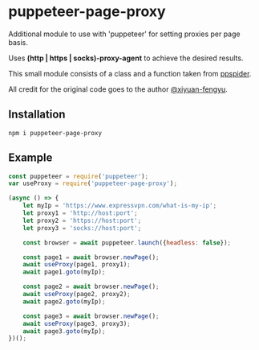 # puppeteer-page-proxy
Additional module to use with 'puppeteer' for setting proxies per page basis.

Uses **(http | https | socks)-proxy-agent** to achieve the desired results.

This small module consists of a class and a function taken from [ppspider](https://github.com/xiyuan-fengyu/ppspider).

All credit for the original code goes to the author [@xiyuan-fengyu](https://github.com/xiyuan-fengyu).

## Installation
```
npm i puppeteer-page-proxy
```
## Example
```javascript
const puppeteer = require('puppeteer');
var useProxy = require('puppeteer-page-proxy');

(async () => {
    let myIp = 'https://www.expressvpn.com/what-is-my-ip';
    let proxy1 = 'http://host:port';
    let proxy2 = 'https://host:port';
    let proxy3 = 'socks://host:port';

    const browser = await puppeteer.launch({headless: false});

    const page1 = await browser.newPage();
    await useProxy(page1, proxy1);
    await page1.goto(myIp);

    const page2 = await browser.newPage();
    await useProxy(page2, proxy2);
    await page2.goto(myIp);

    const page3 = await browser.newPage();
    await useProxy(page3, proxy3);
    await page3.goto(myIp);
})();
```
